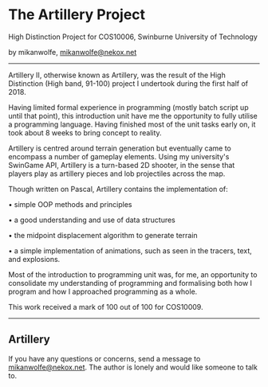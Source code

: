 # The Artillery Project
High Distinction Project for COS10006, Swinburne University of Technology

by mikanwolfe, mikanwolfe@nekox.net

---

Artillery II, otherwise known as Artillery, was the result of the High  Distinction (High band, 91-100) project I undertook during the first  half of 2018.

Having limited formal experience in programming  (mostly batch script up until that point), this introduction unit have  me the opportunity to fully utilise a programming language. Having  finished most of the unit tasks early on, it took about 8 weeks to bring  concept to reality.

Artillery is centred around terrain  generation but eventually came to encompass a number of gameplay  elements. Using my university's SwinGame API, Artillery is a turn-based  2D shooter, in the sense that players play as artillery pieces and lob projectiles across the map.

Though written on Pascal, Artillery contains the implementation of:

• simple OOP methods and principles

• a good understanding and use of data structures

• the midpoint displacement algorithm to generate terrain

• a simple implementation of animations, such as seen in the tracers, text, and explosions.

Most  of the introduction to programming unit was, for me, an opportunity to  consolidate my understanding of programming and formalising both how I  program and how I approached programming as a whole.

This work received a mark of 100 out of 100 for COS10009.

---

## Artillery






If you have any questions or concerns, send a message to mikanwolfe@nekox.net. The author is lonely and would like someone to talk to.

